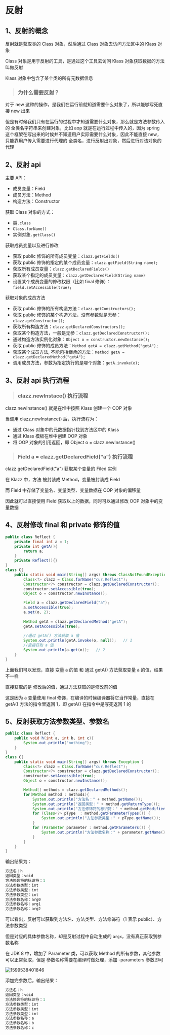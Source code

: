 # 反射



## 1、反射的概念

反射就是获取类的 Class 对象，然后通过 Class 对象去访问方法区中的 Klass 对象

Class 对象是用于反射的工具，是通过这个工具去访问 Klass 对象获取数据的方法叫做反射

Klass 对象中包含了某个类的所有元数据信息



> ### 为什么需要反射？

对于 new 这种的操作，是我们在运行前就知道需要什么对象了，所以能够写死直接 new 出来

但是有时候我们只有在运行的过程中才知道需要什么对象，那么就是方法参数传入的 全类名字符串来创建对象，比如 aop 就是在运行过程中传入的，因为 spring 这个框架在写出来的时候并不知道用户实际需要什么对象，因此不能直接 new，只能靠用户传入需要进行代理的 全类名，进行反射出对象，然后进行对该对象的代理



## 2、反射 api

主要 API：

- 成员变量：Field
- 成员方法：Method
- 构造方法：Constructor

获取 Class 对象的方式：

- 类`.class`
- `Class.forName()`
- 实例对象`.getClass()`

获取成员变量以及进行修改

- 获取 public 修饰的所有成员变量：`clazz.getFields()`
- 获取 public 修饰的指定的某个成员变量：`clazz.getField(String name);`
- 获取所有成员变量：`clazz.getDeclaredFields()`
- 获取某个指定的成员变量：`clazz.getDeclaredField(String name)`
- 设置某个成员变量的修改权限（比如 final 修饰）：`field.setAccessible(true);`

获取对象的成员方法

- 获取 public 修饰的所有构造方法：`clazz.getConstructors();`
- 获取 public 修饰的某个构造方法，没有参数就是无参：`clazz.getConstructor();`
- 获取所有构造方法：`clazz.getDeclaredConstructors();`
- 获取某个构造方法，一般是无参：`clazz.getDeclaredConstructor();`
- 通过构造方法实例化对象：`Object o = constructor.newInstance();`
- 获取 public 修饰的成员方法：`Method getA = clazz.getMethod("getA");`
- 获取某个成员方法, 不能包括继承的方法：`Method getA = clazz.getDeclaredMethod("getA");`
- 调用成员方法，参数为指定执行的是哪个对象：`getA.invoke(o);`



## 3、反射 api 执行流程

> ### clazz.newInstace() 执行流程

clazz.newInstance() 就是在堆中按照 Klass 创建一个 OOP 对象

当调用 clazz.newInstance() 后，执行流程为：

- 通过 Class 对象中的元数据指针找到方法区中的 Klass
- 通过 Klass 模板在堆中创建 OOP 对象
- 将 OOP 对象的引用返回，即 Object o = clazz.newInstance()



> ### Field a = clazz.getDeclaredField("a") 执行流程

clazz.getDeclaredField("a") 获取某个变量的 Filed 实例

在 Klazz 中，方法 被封装成 Method，变量被封装成 Field

而 Field 中存储了变量名、变量类型、变量数据在 OOP 对象的偏移量

因此就可以直接使用 Field 获取以上的数据，同时可以通过修改 OOP 对象中的变量数据



## 4、反射修改 final 和 private 修饰的值



```java
public class Reflect {
    private final int a = 1;
    private int getA(){
        return a;
    }
    private Reflect(){}
}
class C{
    public static void main(String[] args) throws ClassNotFoundException, IllegalAccessException, InvocationTargetException, InstantiationException, NoSuchFieldException, NoSuchMethodException {
        Class<?> clazz = Class.forName("cur.Reflect");
        Constructor<?> constructor = clazz.getDeclaredConstructor();
        constructor.setAccessible(true);
        Object o = constructor.newInstance();

        Field a = clazz.getDeclaredField("a");
        a.setAccessible(true);
        a.set(o, 2);
		
        Method getA = clazz.getDeclaredMethod("getA");
        getA.setAccessible(true);
        
        //通过 getA() 方法获取 a 值
        System.out.println(getA.invoke(o, null));   // 1
        //直接获取 a 值
        System.out.println(a.get(o));   // 2
    }
}
```

上面我们可以发现，直接 变量 a 的值 和 通过 getA() 方法获取变量 a 的值，结果不一样

直接获取的是 修改后的值，通过方法获取的是修改前的值

这是因为 a 变量使用 final 修饰，在编译的时候编译器将它当作常量，直接在 getA() 方法的指令里返回 1，即 getA() 在指令中是写死返回 1 的



## 5、反射获取方法参数类型、参数名



```java
public class Reflect {
    public void h(int a, int b, int c){
        System.out.println("nothing");
    }
}
class C{
    public static void main(String[] args) throws Exception {
        Class<?> clazz = Class.forName("cur.Reflect");
        Constructor<?> constructor = clazz.getDeclaredConstructor();
        constructor.setAccessible(true);
        Object o = constructor.newInstance();

        Method[] methods = clazz.getDeclaredMethods();
        for(Method method : methods){
            System.out.println("方法名：" + method.getName());
            System.out.println("返回类型：" + method.getReturnType());
            System.out.println("方法修饰符的标识符：" + method.getModifiers());
            for (Class<?> pType  : method.getParameterTypes()) {
                System.out.println("方法参数类型：" + pType.getName());
            }
            for (Parameter parameter : method.getParameters()) {
                System.out.println("方法参数名称：" + parameter.getName());
            }
        }
    }
}
```

输出结果为：

```java
方法名：h
返回类型：void
方法修饰符的标识符：1
方法参数类型：int
方法参数类型：int
方法参数类型：int
方法参数名称：arg0
方法参数名称：arg1
方法参数名称：arg2
```

可以看出，反射可以获取到方法名、方法类型、方法修饰符（1 表示 public）、方法参数类型

但是对应的具体参数名称，却是反射过程中自动生成的 `argx`，没有真正获取到参数名称



在 JDK 8 中，增加了 Parameter 类，可以获取 Method 的所有参数，其他参数可以正常获取，但是 参数名称需要在编译时做处理，添加 -parameters 参数即可

![1599538401846](C:\Users\蒜头王八\AppData\Roaming\Typora\typora-user-images\1599538401846.png)

添加完参数后，输出结果：

```java
方法名：h
返回类型：void
方法修饰符的标识符：1
方法参数类型：int
方法参数类型：int
方法参数类型：int
方法参数名称：a
方法参数名称：b
方法参数名称：c
```

